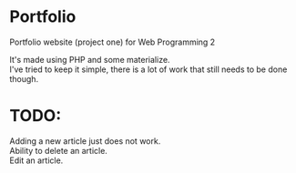 # Portfolio
Portfolio website (project one) for Web Programming 2

It's made using PHP and some materialize.<br />
I've tried to keep it simple, there is a lot of work that still needs to be done though.

# TODO:<br />
Adding a new article just does not work.<br />
Ability to delete an article.<br />
Edit an article.
